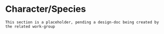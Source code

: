 # Character/Species

```admonish warning "Attention: Placeholder!"
This section is a placeholder, pending a design-doc being created by the related work-group
```